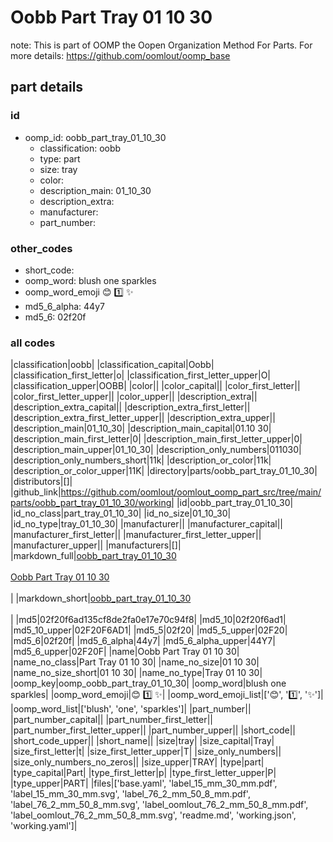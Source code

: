 # Oobb Part Tray 01 10 30  

note: This is part of OOMP the Oopen Organization Method For Parts. For more details: https://github.com/oomlout/oomp_base

##  part details





### id
* oomp_id: oobb_part_tray_01_10_30
  * classification: oobb
  * type: part
  * size: tray
  * color: 
  * description_main: 01_10_30
  * description_extra: 
  * manufacturer: 
  * part_number: 

### other_codes
* short_code: 
* oomp_word: blush one sparkles
* oomp_word_emoji :blush: :one: :sparkles:
* md5_6_alpha: 44y7
* md5_6: 02f20f

### all codes 
|classification|oobb|
|classification_capital|Oobb|
|classification_first_letter|o|
|classification_first_letter_upper|O|
|classification_upper|OOBB|
|color||
|color_capital||
|color_first_letter||
|color_first_letter_upper||
|color_upper||
|description_extra||
|description_extra_capital||
|description_extra_first_letter||
|description_extra_first_letter_upper||
|description_extra_upper||
|description_main|01_10_30|
|description_main_capital|01.10 30|
|description_main_first_letter|0|
|description_main_first_letter_upper|0|
|description_main_upper|01_10_30|
|description_only_numbers|011030|
|description_only_numbers_short|11k|
|description_or_color|11k|
|description_or_color_upper|11K|
|directory|parts/oobb_part_tray_01_10_30|
|distributors|[]|
|github_link|https://github.com/oomlout/oomlout_oomp_part_src/tree/main/parts/oobb_part_tray_01_10_30/working|
|id|oobb_part_tray_01_10_30|
|id_no_class|part_tray_01_10_30|
|id_no_size|01_10_30|
|id_no_type|tray_01_10_30|
|manufacturer||
|manufacturer_capital||
|manufacturer_first_letter||
|manufacturer_first_letter_upper||
|manufacturer_upper||
|manufacturers|[]|
|markdown_full|[oobb_part_tray_01_10_30](https://github.com/oomlout/oomlout_oomp_part_src/tree/main/parts/oobb_part_tray_01_10_30/working)<br>[](https://github.com/oomlout/oomlout_oomp_part_src/tree/main/parts/oobb_part_tray_01_10_30/working)<br>[Oobb Part Tray 01 10 30](https://github.com/oomlout/oomlout_oomp_part_src/tree/main/parts/oobb_part_tray_01_10_30/working)<br><br>|
|markdown_short|[oobb_part_tray_01_10_30](https://github.com/oomlout/oomlout_oomp_part_src/tree/main/parts/oobb_part_tray_01_10_30/working)<br><br>|
|md5|02f20f6ad135cf8de2fa0e17e70c94f8|
|md5_10|02f20f6ad1|
|md5_10_upper|02F20F6AD1|
|md5_5|02f20|
|md5_5_upper|02F20|
|md5_6|02f20f|
|md5_6_alpha|44y7|
|md5_6_alpha_upper|44Y7|
|md5_6_upper|02F20F|
|name|Oobb Part Tray 01 10 30|
|name_no_class|Part Tray 01 10 30|
|name_no_size|01 10 30|
|name_no_size_short|01 10 30|
|name_no_type|Tray 01 10 30|
|oomp_key|oomp_oobb_part_tray_01_10_30|
|oomp_word|blush one sparkles|
|oomp_word_emoji|:blush: :one: :sparkles:|
|oomp_word_emoji_list|[':blush:', ':one:', ':sparkles:']|
|oomp_word_list|['blush', 'one', 'sparkles']|
|part_number||
|part_number_capital||
|part_number_first_letter||
|part_number_first_letter_upper||
|part_number_upper||
|short_code||
|short_code_upper||
|short_name||
|size|tray|
|size_capital|Tray|
|size_first_letter|t|
|size_first_letter_upper|T|
|size_only_numbers||
|size_only_numbers_no_zeros||
|size_upper|TRAY|
|type|part|
|type_capital|Part|
|type_first_letter|p|
|type_first_letter_upper|P|
|type_upper|PART|
|files|['base.yaml', 'label_15_mm_30_mm.pdf', 'label_15_mm_30_mm.svg', 'label_76_2_mm_50_8_mm.pdf', 'label_76_2_mm_50_8_mm.svg', 'label_oomlout_76_2_mm_50_8_mm.pdf', 'label_oomlout_76_2_mm_50_8_mm.svg', 'readme.md', 'working.json', 'working.yaml']|
